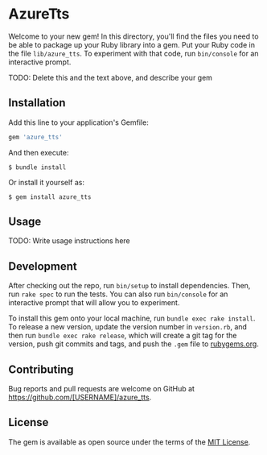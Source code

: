 # AzureTts

Welcome to your new gem! In this directory, you'll find the files you need to be able to package up your Ruby library into a gem. Put your Ruby code in the file `lib/azure_tts`. To experiment with that code, run `bin/console` for an interactive prompt.

TODO: Delete this and the text above, and describe your gem

## Installation

Add this line to your application's Gemfile:

```ruby
gem 'azure_tts'
```

And then execute:

    $ bundle install

Or install it yourself as:

    $ gem install azure_tts

## Usage

TODO: Write usage instructions here

## Development

After checking out the repo, run `bin/setup` to install dependencies. Then, run `rake spec` to run the tests. You can also run `bin/console` for an interactive prompt that will allow you to experiment.

To install this gem onto your local machine, run `bundle exec rake install`. To release a new version, update the version number in `version.rb`, and then run `bundle exec rake release`, which will create a git tag for the version, push git commits and tags, and push the `.gem` file to [rubygems.org](https://rubygems.org).

## Contributing

Bug reports and pull requests are welcome on GitHub at https://github.com/[USERNAME]/azure_tts.


## License

The gem is available as open source under the terms of the [MIT License](https://opensource.org/licenses/MIT).
